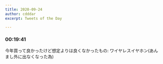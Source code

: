```yaml
---
title: 2020-09-24
author: cdddar
excerpt: Tweets of the Day

---
```


### 00:19:41

今年買って良かったけど想定よりは良くなかったもの: ワイヤレスイヤホン(あんまし外に出なくなった為)

